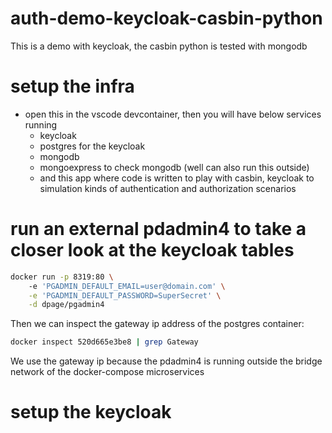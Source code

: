# auth-demo-keycloak-casbin-python
This is a demo with keycloak, the casbin python is tested with mongodb

# setup the infra

* open this in the vscode devcontainer, then you will have below services running
    * keycloak
    * postgres for the keycloak
    * mongodb
    * mongoexpress to check mongodb (well can also run this outside)
    * and this app where code is written to play with casbin, keycloak to simulation kinds of authentication and authorization scenarios

# run an external pdadmin4 to take a closer look at the keycloak tables

```bash
docker run -p 8319:80 \              
    -e 'PGADMIN_DEFAULT_EMAIL=user@domain.com' \
    -e 'PGADMIN_DEFAULT_PASSWORD=SuperSecret' \
    -d dpage/pgadmin4
```

Then we can inspect the gateway ip address of the postgres container:

```bash
docker inspect 520d665e3be8 | grep Gateway
```

We use the gateway ip because the pdadmin4 is running outside the bridge network of the docker-compose microservices

# setup the keycloak
